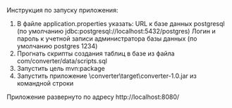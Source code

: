 Инструкция по запуску приложения:
1. В файле application.properties указать:
    URL к базе данных postgresql (по умолчанию jdbc:postgresql://localhost:5432/postgres)
    Логин и пароль к учетной записи администратора базы данных (по умолчанию postgres 1234)
2. Прогнать скрипты создания таблиц в базе из файла com/converter/data/scripts.sql
3. Запустить цель mvn:package
4. Запустить приложение \converter\target\converter-1.0.jar из командной строки

Приложение развернуто по адресу http://localhost:8080/
